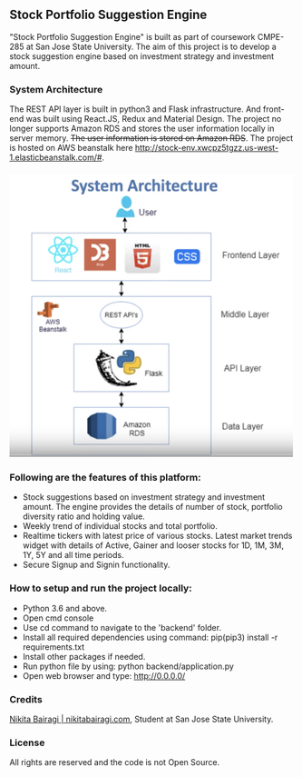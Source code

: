 ## Stock Portfolio Suggestion Engine

"Stock Portfolio Suggestion Engine" is built as part of coursework CMPE-285 at San Jose State University. The aim of this project is to develop a stock suggestion engine based on investment strategy and investment amount. 


### System Architecture

The REST API layer is built in python3 and Flask infrastructure. And front-end was built using React.JS, Redux and Material Design. The project no longer supports Amazon RDS and stores the user information locally in server memory. ~~The user information is stored on Amazon RDS~~. The project is hosted on AWS beanstalk here http://stock-env.xwcpz5tgzz.us-west-1.elasticbeanstalk.com/#.

<img src="./architecture.png" width="500">


### Following are the features of this platform:
<ul>
<li>
  Stock suggestions based on investment strategy and investment amount. The engine provides the details of number of stock, portfolio diversity ratio and holding value. 
</li>
<li>
  Weekly trend of individual stocks and total portfolio. 
</li>
<li>
  Realtime tickers with latest price of various stocks. Latest market trends widget with details of Active, Gainer and looser stocks for 1D, 1M, 3M, 1Y, 5Y and all time periods. 
</li>
<li>
  Secure Signup and Signin functionality.
</li>
</ul>

### How to setup and run the project locally:

- Python 3.6 and above.
- Open cmd console
- Use cd command to navigate to the 'backend' folder.
- Install all required dependencies using command: pip(pip3) install -r requirements.txt
- Install other packages if needed.
- Run python file by using: python backend/application.py
- Open web browser and type: http://0.0.0.0/


### Credits
<a href="http://nikitabairagi.com" target="_blank">Nikita Bairagi | nikitabairagi.com</a>, Student at San Jose State University. 

### License
All rights are reserved and the code is not Open Source.
